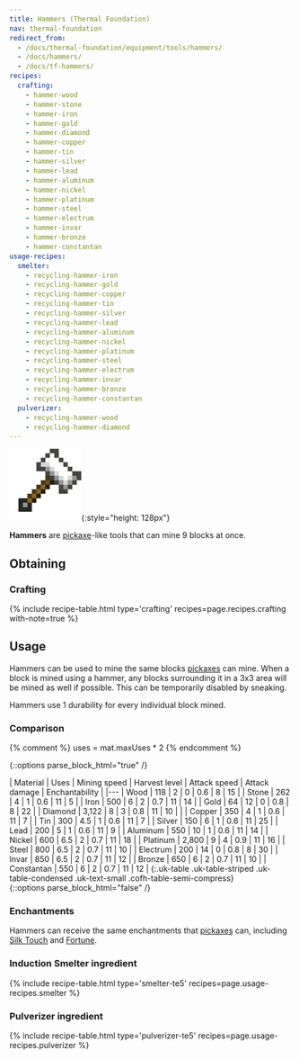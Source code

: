 ```yaml
---
title: Hammers (Thermal Foundation)
nav: thermal-foundation
redirect_from:
  - /docs/thermal-foundation/equipment/tools/hammers/
  - /docs/hammers/
  - /docs/tf-hammers/
recipes:
  crafting:
    - hammer-wood
    - hammer-stone
    - hammer-iron
    - hammer-gold
    - hammer-diamond
    - hammer-copper
    - hammer-tin
    - hammer-silver
    - hammer-lead
    - hammer-aluminum
    - hammer-nickel
    - hammer-platinum
    - hammer-steel
    - hammer-electrum
    - hammer-invar
    - hammer-bronze
    - hammer-constantan
usage-recipes:
  smelter:
    - recycling-hammer-iron
    - recycling-hammer-gold
    - recycling-hammer-copper
    - recycling-hammer-tin
    - recycling-hammer-silver
    - recycling-hammer-lead
    - recycling-hammer-aluminum
    - recycling-hammer-nickel
    - recycling-hammer-platinum
    - recycling-hammer-steel
    - recycling-hammer-electrum
    - recycling-hammer-invar
    - recycling-hammer-bronze
    - recycling-hammer-constantan
  pulverizer:
    - recycling-hammer-wood
    - recycling-hammer-diamond
---
```


![Hammers](/assets/images/thermal-foundation/hammers.gif){:style="height: 128px"}


**Hammers** are [pickaxe](https://minecraft.gamepedia.com/Pickaxe)-like tools
that can mine 9 blocks at once.


Obtaining
---------

### Crafting
{% include recipe-table.html type='crafting' recipes=page.recipes.crafting with-note=true %}


Usage
-----

Hammers can be used to mine the same blocks
[pickaxes](https://minecraft.gamepedia.com/Pickaxe) can mine. When a block is
mined using a hammer, any blocks surrounding it in a 3x3 area will be mined as
well if possible. This can be temporarily disabled by sneaking.

Hammers use 1 durability for every individual block mined.

### Comparison
{% comment %}
uses = mat.maxUses * 2
{% endcomment %}

{::options parse_block_html="true" /}
<div class="uk-overflow-container">
| Material | Uses | Mining speed | Harvest level | Attack speed | Attack damage | Enchantability |
|---
| Wood | 118 | 2 | 0 | 0.6 | 8 | 15 |
| Stone | 262 | 4 | 1 | 0.6 | 11 | 5 |
| Iron | 500 | 6 | 2 | 0.7 | 11 | 14 |
| Gold | 64 | 12 | 0 | 0.8 | 8 | 22 |
| Diamond | 3,122 | 8 | 3 | 0.8 | 11 | 10 |
|
| Copper | 350 | 4 | 1 | 0.6 | 11 | 7 |
| Tin | 300 | 4.5 | 1 | 0.6 | 11 | 7 |
| Silver | 150 | 6 | 1 | 0.6 | 11 | 25 |
| Lead | 200 | 5 | 1 | 0.6 | 11 | 9 |
| Aluminum | 550 | 10 | 1 | 0.6 | 11 | 14 |
| Nickel | 600 | 6.5 | 2 | 0.7 | 11 | 18 |
| Platinum | 2,800 | 9 | 4 | 0.9 | 11 | 16 |
| Steel | 800 | 6.5 | 2 | 0.7 | 11 | 10 |
| Electrum | 200 | 14 | 0 | 0.8 | 8 | 30 |
| Invar | 850 | 6.5 | 2 | 0.7 | 11 | 12 |
| Bronze | 650 | 6 | 2 | 0.7 | 11 | 10 |
| Constantan | 550 | 6 | 2 | 0.7 | 11 | 12 |
{:.uk-table .uk-table-striped .uk-table-condensed .uk-text-small .cofh-table-semi-compress}
</div>
{::options parse_block_html="false" /}

### Enchantments
Hammers can receive the same enchantments that
[pickaxes](https://minecraft.gamepedia.com/Pickaxe) can, including [Silk
Touch](https://minecraft.gamepedia.com/Silk_Touch) and
[Fortune](https://minecraft.gamepedia.com/Fortune).

### Induction Smelter ingredient
{% include recipe-table.html type='smelter-te5' recipes=page.usage-recipes.smelter %}

### Pulverizer ingredient
{% include recipe-table.html type='pulverizer-te5' recipes=page.usage-recipes.pulverizer %}
